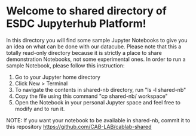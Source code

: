 # Welcome to shared directory of ESDC Jupyterhub Platform!

In this directory you will find some sample Jupyter Notebooks to give you an idea on what can be done with our datacube.
Please note that this a totally read-only directory because it is strictly a place to share demonstration Notebooks, not some experimental ones.
In order to run a sample Notebook, please follow this instruction:
1. Go to your Jupyter home directory
2. Click New > Terminal
3. To navigate the contents in shared-nb directory, run "ls -l shared-nb"
4. Copy the file using this command "cp shared-nb/<file name to be copied> workspace"
5. Open the Notebook in your personal Jupyter space and feel free to modify and to run it.

NOTE: If you want your notebook to be available in shared-nb, commit it to this repository https://github.com/CAB-LAB/cablab-shared
